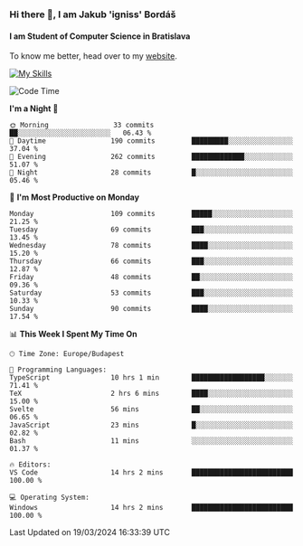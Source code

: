 ### Hi there 👋, I am Jakub 'igniss' Bordáš

#### I am Student of Computer Science in Bratislava
To know me better, head over to my [website](https://bordas.sk).

[![My Skills](https://skillicons.dev/icons?i=js,html,css,figma,svelte,java,kotlin,python,postgresql,typescript,nest,nodejs)](https://bordas.sk)


<!--START_SECTION:waka-->
![Code Time](http://img.shields.io/badge/Code%20Time-1%2C439%20hrs%2024%20mins-blue)

**I'm a Night 🦉** 

```text
🌞 Morning                33 commits          ██░░░░░░░░░░░░░░░░░░░░░░░   06.43 % 
🌆 Daytime                190 commits         █████████░░░░░░░░░░░░░░░░   37.04 % 
🌃 Evening                262 commits         █████████████░░░░░░░░░░░░   51.07 % 
🌙 Night                  28 commits          █░░░░░░░░░░░░░░░░░░░░░░░░   05.46 % 
```
📅 **I'm Most Productive on Monday** 

```text
Monday                   109 commits         █████░░░░░░░░░░░░░░░░░░░░   21.25 % 
Tuesday                  69 commits          ███░░░░░░░░░░░░░░░░░░░░░░   13.45 % 
Wednesday                78 commits          ████░░░░░░░░░░░░░░░░░░░░░   15.20 % 
Thursday                 66 commits          ███░░░░░░░░░░░░░░░░░░░░░░   12.87 % 
Friday                   48 commits          ██░░░░░░░░░░░░░░░░░░░░░░░   09.36 % 
Saturday                 53 commits          ███░░░░░░░░░░░░░░░░░░░░░░   10.33 % 
Sunday                   90 commits          ████░░░░░░░░░░░░░░░░░░░░░   17.54 % 
```


📊 **This Week I Spent My Time On** 

```text
🕑︎ Time Zone: Europe/Budapest

💬 Programming Languages: 
TypeScript               10 hrs 1 min        ██████████████████░░░░░░░   71.41 % 
TeX                      2 hrs 6 mins        ████░░░░░░░░░░░░░░░░░░░░░   15.00 % 
Svelte                   56 mins             ██░░░░░░░░░░░░░░░░░░░░░░░   06.65 % 
JavaScript               23 mins             █░░░░░░░░░░░░░░░░░░░░░░░░   02.82 % 
Bash                     11 mins             ░░░░░░░░░░░░░░░░░░░░░░░░░   01.37 % 

🔥 Editors: 
VS Code                  14 hrs 2 mins       █████████████████████████   100.00 % 

💻 Operating System: 
Windows                  14 hrs 2 mins       █████████████████████████   100.00 % 
```


 Last Updated on 19/03/2024 16:33:39 UTC
<!--END_SECTION:waka-->
